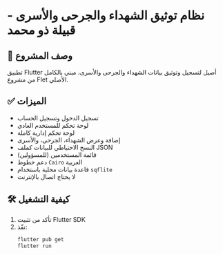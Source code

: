 # نظام توثيق الشهداء والجرحى والأسرى - قبيلة ذو محمد

## 📱 وصف المشروع
تطبيق Flutter أصيل لتسجيل وتوثيق بيانات الشهداء والجرحى والأسرى، مبني بالكامل من مشروع Flet الأصلي.

## ✅ الميزات
- تسجيل الدخول وتسجيل الحساب
- لوحة تحكم للمستخدم العادي
- لوحة تحكم إدارية كاملة
- إضافة وعرض الشهداء، الجرحى، والأسرى
- النسخ الاحتياطي للبيانات كملف JSON
- قائمة المستخدمين (للمسؤولين)
- دعم خطوط `Cairo` العربية
- قاعدة بيانات محلية باستخدام `sqflite`
- لا يحتاج اتصال بالإنترنت

## 🛠️ كيفية التشغيل
1. تأكد من تثبيت Flutter SDK
2. نفّذ:  
   ```bash
   flutter pub get
   flutter run
